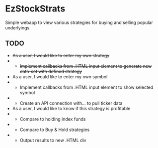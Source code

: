 # EzStockStrats
Simple webapp to view various strategies for buying and selling popular underlyings.

## TODO
- ~~As a user, I would like to enter my own strategy~~
- - ~~Implement callbacks from .HTML input element to generate new data-set with defined strategy~~
- As a user, I would like to enter my own symbol
- - Implement callbacks from .HTML input element to show selected symbol
- - Create an API connection with...<service> to pull ticker data
- As a user, I would like to know if this strategy is profitable
- - Compare to holding index funds
- - Compare to Buy & Hold strategies
- - Output results to new .HTML div
